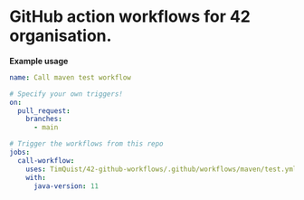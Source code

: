 # GitHub action workflows for 42 organisation.

**Example usage**
```yaml
name: Call maven test workflow

# Specify your own triggers!
on:
  pull_request:
    branches:
      - main

# Trigger the workflows from this repo
jobs:
  call-workflow:
    uses: TimQuist/42-github-workflows/.github/workflows/maven/test.yml
    with:
      java-version: 11
```